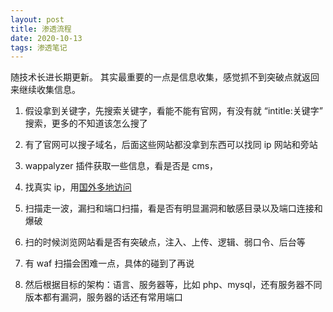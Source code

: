 ```yaml
---
layout: post
title: 渗透流程
date: 2020-10-13
tags: 渗透笔记
---
```


随技术长进长期更新。
其实最重要的一点是信息收集，感觉抓不到突破点就返回来继续收集信息。

1. 假设拿到关键字，先搜索关键字，看能不能有官网，有没有就 “intitle:关键字” 搜索，更多的不知道该怎么搜了

2. 有了官网可以搜子域名，后面这些网站都没拿到东西可以找同 ip 网站和旁站

4. wappalyzer 插件获取一些信息，看是否是 cms，

5. 找真实 ip，用[国外多地访问](https://asm.ca.com/en/ping.php)

5. 扫描走一波，漏扫和端口扫描，看是否有明显漏洞和敏感目录以及端口连接和爆破

6. 扫的时候浏览网站看是否有突破点，注入、上传、逻辑、弱口令、后台等

6. 有 waf 扫描会困难一点，具体的碰到了再说

6. 然后根据目标的架构：语言、服务器等，比如 php、mysql，还有服务器不同版本都有漏洞，服务器的话还有常用端口